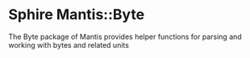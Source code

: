 # Sphire Mantis::Byte

The Byte package of Mantis provides helper functions for parsing and working with bytes and related units